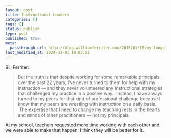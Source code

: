 ```yaml
---
layout: post
title: Instructional Leaders
categories: []
tags: []
status: publish
type: post
published: true
meta:
  passthrough_url: http://blog.williamferriter.com/2015/01/16/my-longstanding-beef-with-instructional-leaders/
last_modified_at: 2024-11-01 19:03:51
---
```


Bill Ferriter:


>But the truth is that despite working for some remarkable principals over the past 22 years, I’ve never turned to them for help with my instruction — and they never volunteered any instructional strategies that challenged my practice in a positive way.  Instead, I have always turned to my peers for that kind of professional challenge because I know that my peers are wrestling with instruction on a daily basis.  The expertise that I need to change my teaching rests in the hearts and minds of other practitioners — not my principals.



At my school, teachers requested more time working with each other and we were able to make that happen. I think they will be better for it.
